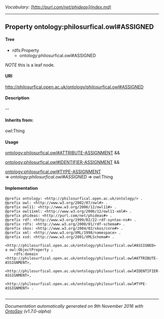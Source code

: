 _Vocabulary: [http://purl.com/net/phideas](index.md)_ 

---	
	




    


## Property ontology:philosurfical.owl#ASSIGNED


#### Tree

* rdfs:Property
    * ontology:philosurfical.owl#ASSIGNED





*NOTE* this is a leaf node.


#### URI
http://philosurfical.open.ac.uk/ontology/philosurfical.owl#ASSIGNED

#### Description
--


#### Inherits from:
owl:Thing



#### Usage


[ontology:philosurfical.owl#ATTRIBUTE-ASSIGNMENT](class-ontologyphilosurficalowlattribute-assignment.md) &amp;&amp;  

[ontology:philosurfical.owl#IDENTIFIER-ASSIGNMENT](class-ontologyphilosurficalowlidentifier-assignment.md) &amp;&amp;  

[ontology:philosurfical.owl#TYPE-ASSIGNMENT](class-ontologyphilosurficalowltype-assignment.md) 
=&gt;&nbsp;_ontology:philosurfical.owl#ASSIGNED_&nbsp;=&gt;&nbsp;owl:Thing

#### Implementation
```
@prefix ontology: <http://philosurfical.open.ac.uk/ontology/> .
@prefix owl: <http://www.w3.org/2002/07/owl#> .
@prefix owl11: <http://www.w3.org/2006/12/owl11#> .
@prefix owl11xml: <http://www.w3.org/2006/12/owl11-xml#> .
@prefix phideas: <http://purl.com/net/phideas#> .
@prefix rdf: <http://www.w3.org/1999/02/22-rdf-syntax-ns#> .
@prefix rdfs: <http://www.w3.org/2000/01/rdf-schema#> .
@prefix skos: <http://www.w3.org/2004/02/skos/core#> .
@prefix xml: <http://www.w3.org/XML/1998/namespace> .
@prefix xsd: <http://www.w3.org/2001/XMLSchema#> .

<http://philosurfical.open.ac.uk/ontology/philosurfical.owl#ASSIGNED> a owl:ObjectProperty ;
    rdfs:domain <http://philosurfical.open.ac.uk/ontology/philosurfical.owl#ATTRIBUTE-ASSIGNMENT>,
        <http://philosurfical.open.ac.uk/ontology/philosurfical.owl#IDENTIFIER-ASSIGNMENT>,
        <http://philosurfical.open.ac.uk/ontology/philosurfical.owl#TYPE-ASSIGNMENT> .


```










---

_Documentation automatically generated on 9th November 2016 with [OntoSpy](http://ontospy.readthedocs.org/ "Open") (v1.7.0-alpha)_